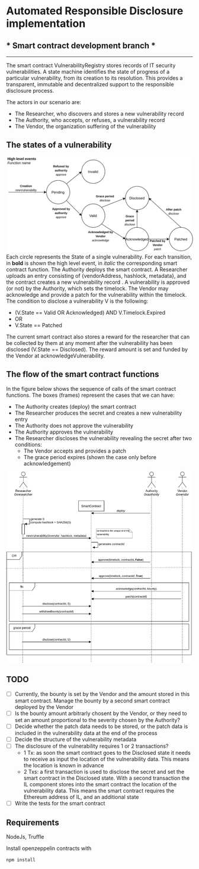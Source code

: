 # Automated Responsible Disclosure implementation

## * Smart contract development branch *

*****

The smart contract VulnerabilityRegistry stores records of IT security vulnerabilities. A state machine identifies the state of progress of a particular vulnerability, from its creation to its resolution. This provides a transparent, immutable and decentralized support to the responsible disclosure process.

The actors in our scenario are:
- The Researcher, who discovers and stores a new vulnerability record
- The Authority, who accepts, or refuses, a vulnerability record
- The Vendor, the organization suffering of the vulnerability

## The states of a vulnerability

![State machine](./images/StateMachine.png)
Each circle represents the State of a single vulnerability. For each transition, in **bold** is shown the high level event, in *italic* the corresponding smart contract function.
The Authority deploys the smart contract. A Researcher uploads an entry consisting of  {vendorAddress, hashlock, metadata}, and the contract creates a new vulnerability record . A vulnerability is approved (or not) by the Authority, which sets the timelock. The Vendor may acknowledge and provide a patch for the vulnerability within the timelock. The condition to disclose a vulnerability V is the following:
- (V.State == Valid OR Acknowledged) AND V.Timelock.Expired
- OR
- V.State == Patched

The current smart contract also stores a reward for the researcher that can be collected by them at any moment after the vulnerability has been disclosed (V.State == Disclosed). The reward amount is set and funded by the Vendor at acknowledgeVulnerability.

## The flow of the smart contract functions

In the figure below shows the sequence of calls of the smart contract functions. The boxes (frames) represent the cases that we can have:
- The Authority creates (deploy) the smart contract
- The Researcher produces the secret and creates a new vulnerability entry
- The Authority does not approve the vulnerability
- The Authority approves the vulnerability
- The Researcher discloses the vulnerability revealing the secret after two conditions:
    - The Vendor accepts and provides a patch
    - The grace period expires (shown the case only before acknowledgement)

![Sequence](./images/Sequence.png)

## TODO

- [ ] Currently, the bounty is set by the Vendor and the amount stored in this smart contract.
Manage the bounty by a second smart contract deployed by the Vendor
- [ ] Is the bounty amount arbitrarly chosent by the Vendor, or they need to set an amount proportional to the severity chosen by the Authority?
- [ ] Decide whether the patch data needs to be stored, or the patch data is included in the vulnerability data at the end of the process
- [ ] Decide the structure of the vulnerability metadata
- [ ] The disclosure of the vulnerability requires 1 or 2 transactions?
    - 1 Tx: as soon the smart contract goes to the Disclosed state it needs to receive as input the location of the vulnerability data. This means the location is known in advance
    - 2 Txs: a first transaction is used to disclose the secret and set the smart contract in the Disclosed state. With a second transaction the IL component stores into the smart contract the location of the vulnerability data. This means the smart contract requires the Ethereum address of IL, and an additional state
- [ ] Write the tests for the smart contract

## Requirements

NodeJs, Truffle

Install openzeppelin contracts with
    
    npm install